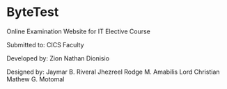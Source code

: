 # ByteTest

Online Examination Website for IT Elective Course

Submitted to:
CICS Faculty

Developed by:
Zion Nathan Dionisio

Designed by:
Jaymar B. Riveral
Jhezreel Rodge M. Amabilis
Lord Christian Mathew G. Motomal
